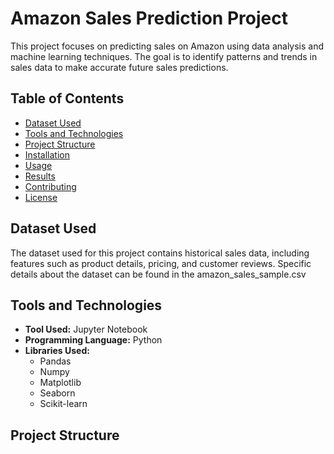 # Amazon Sales Prediction Project

This project focuses on predicting sales on Amazon using data analysis and machine learning techniques. The goal is to identify patterns and trends in sales data to make accurate future sales predictions.

## Table of Contents
- [Dataset Used](#dataset-used)
- [Tools and Technologies](#tools-and-technologies)
- [Project Structure](#project-structure)
- [Installation](#installation)
- [Usage](#usage)
- [Results](#results)
- [Contributing](#contributing)
- [License](#license)

## Dataset Used
The dataset used for this project contains historical sales data, including features such as product details, pricing, and customer reviews. Specific details about the dataset can be found in the amazon_sales_sample.csv

## Tools and Technologies
- **Tool Used:** Jupyter Notebook
- **Programming Language:** Python
- **Libraries Used:**
  - Pandas
  - Numpy
  - Matplotlib
  - Seaborn
  - Scikit-learn

## Project Structure
